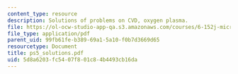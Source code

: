 ```yaml
---
content_type: resource
description: Solutions of problems on CVD, oxygen plasma.
file: https://ol-ocw-studio-app-qa.s3.amazonaws.com/courses/6-152j-micro-nano-processing-technology-fall-2005/5d8a6203fc5407f801c84b4493cb16da_ps5_solutions.pdf
file_type: application/pdf
parent_uid: 99fb61fe-b389-69a1-5a10-f0b7d3669d65
resourcetype: Document
title: ps5_solutions.pdf
uid: 5d8a6203-fc54-07f8-01c8-4b4493cb16da
---
```

